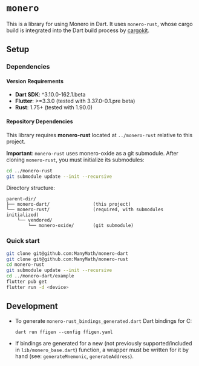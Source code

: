 # `monero`
This is a library for using Monero in Dart.  It uses `monero-rust`, whose cargo
build is integrated into the Dart build process by
[cargokit](https://github.com/irondash/cargokit).

## Setup
### Dependencies

#### Version Requirements
- **Dart SDK**: ^3.10.0-162.1.beta
- **Flutter**: >=3.3.0 (tested with 3.37.0-0.1.pre beta)
- **Rust**: 1.75+ (tested with 1.90.0)

#### Repository Dependencies
This library requires **monero-rust** located at `../monero-rust` relative to this project.

**Important**: `monero-rust` uses monero-oxide as a git submodule. After cloning
`monero-rust`, you must initialize its submodules:

```bash
cd ../monero-rust
git submodule update --init --recursive
```

Directory structure:
```
parent-dir/
├── monero-dart/                (this project)
└── monero-rust/                (required, with submodules initialized)
    └── vendored/
        └── monero-oxide/       (git submodule)
```

### Quick start
```bash
git clone git@github.com:ManyMath/monero-dart
git clone git@github.com:ManyMath/monero-rust
cd monero-rust
git submodule update --init --recursive
cd ../monero-dart/example
flutter pub get
flutter run -d <device>
```

## Development
- To generate `monero-rust_bindings_generated.dart` Dart bindings for C:
  ```
  dart run ffigen --config ffigen.yaml
  ```
- If bindings are generated for a new (not previously supported/included in 
  `lib/monero_base.dart`) function, a wrapper must be written for it by hand 
  (see: `generateMnemonic`, `generateAddress`).
